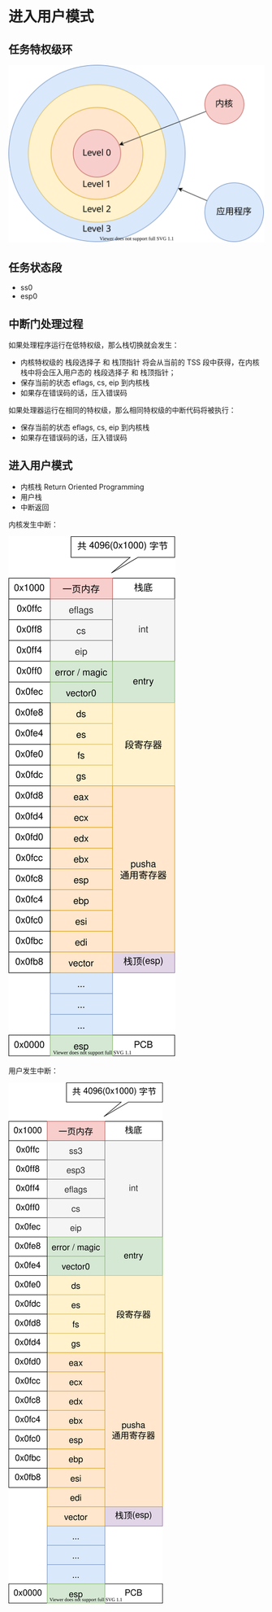 # 进入用户模式

## 任务特权级环

![](./pics/Privilege_Level.drawio.svg)

## 任务状态段

- ss0
- esp0

## 中断门处理过程

如果处理程序运行在低特权级，那么栈切换就会发生：

- 内核特权级的 栈段选择子 和 栈顶指针 将会从当前的 TSS 段中获得，在内核栈中将会压入用户态的 栈段选择子 和 栈顶指针；
- 保存当前的状态 eflags, cs, eip 到内核栈
- 如果存在错误码的话，压入错误码

如果处理器运行在相同的特权级，那么相同特权级的中断代码将被执行：

- 保存当前的状态 eflags, cs, eip 到内核栈
- 如果存在错误码的话，压入错误码

## 进入用户模式

- 内核栈 Return Oriented Programming 
- 用户栈
- 中断返回

内核发生中断：

![](./pics/interrupt_context.drawio.svg)

用户发生中断：

![](./pics/interrupt_context_user2kernel.drawio.svg)